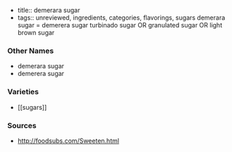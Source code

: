 - title:: demerara sugar
- tags:: unreviewed, ingredients, categories, flavorings, sugars
demerara sugar = demerera sugar turbinado sugar OR granulated sugar OR light brown sugar

### Other Names

* demerara sugar
* demerera sugar

### Varieties

* [[sugars]]

### Sources
* http://foodsubs.com/Sweeten.html
